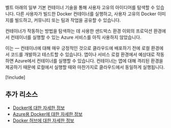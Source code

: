 벨트 아래의 일부 기본 컨테이너 기술을 통해 사용자 고유의 아이디어를 탐색할 수 있습니다. 다른 사용자가 빌드한 Docker 컨테이너를 실행하고, 사용자 고유의 Docker 이미지를 빌드하고, 커뮤니티 또는 팀과 작업을 공유할 수 있습니다.

컨테이너가 작동하는 방법을 탐색하는 데 사용한 샌드박스 환경 이외의 프로덕션 환경에서 컨테이너를 실행할 수 있는 Azure 서비스를 아직 사용하지 않았습니다.

이는 &mdash; 컨테이너에 대해 매우 긍정적인 것으로 클라우드에 배포하기 전에 로컬 환경에서 코드를 개발하고 테스트할 수 있습니다. 앱이나 서비스 로컬 환경에서 예상대로 작동하면 Azure에서 컨테이너를 실행할 수 있습니다. 컨테이너는 앱에 대해 격리된 환경을 제공하기 때문에 로컬에서 실행할 때와 마찬가지로 클라우드에서 동일하게 실행됩니다.

<!-- Cleanup sandbox -->
[!include[](../../../includes/azure-sandbox-cleanup.md)]

## <a name="additional-resources"></a>추가 리소스

- [Docker에 대한 자세한 정보](https://www.docker.com/)
- [Azure용 Docker에 대한 자세한 정보](https://docs.docker.com/docker-for-azure/)
- [Docker 허브에 대한 자세한 정보](https://hub.docker.com/)